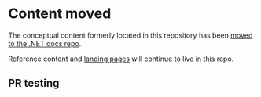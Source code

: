 # Content moved

The conceptual content formerly located in this repository has been [moved to the .NET docs repo](https://github.com/dotnet/docs/tree/master/docs/azure).

Reference content and [landing pages](https://github.com/Azure/azure-docs-sdk-dotnet/tree/master/api/overview/azure) will continue to live in this repo.

## PR testing
